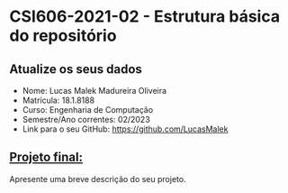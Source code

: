 # **CSI606-2021-02 - Estrutura básica do repositório**

## Atualize os seus dados

- Nome: Lucas Malek Madureira Oliveira
- Matrícula: 18.1.8188
- Curso: Engenharia de Computação
- Semestre/Ano correntes: 02/2023
- Link para o seu GitHub: https://github.com/LucasMalek

## [Projeto final:](./Projeto/README.md)

Apresente uma breve descrição do seu projeto.
